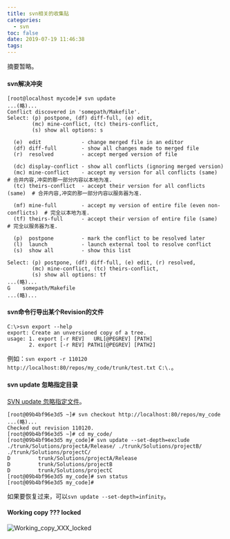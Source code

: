 ```yaml
---
title: svn相关的收集贴
categories:
  - svn
toc: false
date: 2019-07-19 11:46:38
tags:
---
```

摘要暂略。
<!-- more -->

#### svn解决冲突
```
[root@localhost mycode]# svn update
...(略)...
Conflict discovered in 'somepath/Makefile'.
Select: (p) postpone, (df) diff-full, (e) edit,
        (mc) mine-conflict, (tc) theirs-conflict,
        (s) show all options: s

  (e)  edit             - change merged file in an editor
  (df) diff-full        - show all changes made to merged file
  (r)  resolved         - accept merged version of file

  (dc) display-conflict - show all conflicts (ignoring merged version)
  (mc) mine-conflict    - accept my version for all conflicts (same)  # 合并内容,冲突的那一部分内容以本地为准.
  (tc) theirs-conflict  - accept their version for all conflicts (same)  # 合并内容,冲突的那一部分内容以服务器为准.

  (mf) mine-full        - accept my version of entire file (even non-conflicts)  # 完全以本地为准.
  (tf) theirs-full      - accept their version of entire file (same)  # 完全以服务器为准.

  (p)  postpone         - mark the conflict to be resolved later
  (l)  launch           - launch external tool to resolve conflict
  (s)  show all         - show this list

Select: (p) postpone, (df) diff-full, (e) edit, (r) resolved,
        (mc) mine-conflict, (tc) theirs-conflict,
        (s) show all options: tf
...(略)...
G    somepath/Makefile
...(略)...
```

#### svn命令行导出某个Revision的文件
```
C:\>svn export --help
export: Create an unversioned copy of a tree.
usage: 1. export [-r REV]   URL[@PEGREV] [PATH]
       2. export [-r REV] PATH1[@PEGREV] [PATH2]
```
例如：`svn export -r 110120 http://localhost:80/repos/my_code/trunk/test.txt C:\.`。  

#### svn update 忽略指定目录
[SVN update 忽略指定文件](https://www.jianshu.com/p/3fda584b0a01)。
```
[root@09b4bf96e3d5 ~]# svn checkout http://localhost:80/repos/my_code
...(略)...
Checked out revision 110120.
[root@09b4bf96e3d5 ~]# cd my_code/
[root@09b4bf96e3d5 my_code]# svn update --set-depth=exclude ./trunk/Solutions/projectA/Release/ ./trunk/Solutions/projectB/ ./trunk/Solutions/projectC/
D         trunk/Solutions/projectA/Release
D         trunk/Solutions/projectB
D         trunk/Solutions/projectC
[root@09b4bf96e3d5 my_code]# svn status
[root@09b4bf96e3d5 my_code]#
```
如果要恢复过来，可以`svn update --set-depth=infinity`。  

#### Working copy ??? locked
![Working_copy_XXX_locked](Working_copy_XXX_locked.png)

